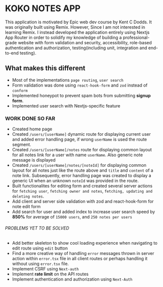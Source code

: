 # KOKO NOTES APP

This application is motivated by Epic web dev course by Kent C Dodds. It was originally built using Remix. However, Since I am not interested in learning Remix. I instead developed the application entirely using Nextjs App Router in order to solidify my knowledge of building a professional-grade website with form validation and security, accessibility, role-based authentication and authorization, testing(including unit, integration and end-to-end testing).

## What makes this different

- Most of the implementations `page routing`, `user search`
- Form validation was done using `react-hook-form` and `zod` instead of `conform`
- Implemented honeypot to prevent spam bots from submitting **signup form**.
- Implemented user search with Nextjs-specific feature

### WORK DONE SO FAR

- Created home page
- Created `/users/[userName]` dynamic route for displaying current user and added error handling page, if wrong `userName` is used the route segment.
- Created `/users/[userName]/notes` route for displaying common layout for all notes link for a user with name `userName`. Also generic note message is displayed
- Created `/users/[userName]/notes/[noteId]` for displaying common layout for all notes just like the route above and `title` and `content` of a note link. Subsequently, error handling page was created to display a generic UI when an unknown `noteId` was provided in the route.
- Built functionalites for editing form and created several server actions for `fetching user`, `fetching owner and notes`, `fetching, updating and deleting notes`.
- Add client and server side validation with zod and react-hook-form for note edit form
- Add search for user and added index to increase user search speed by **850%** for average of `15000 users`, and `250 notes per users`

###### PROBLEMS YET TO BE SOLVED

- Add better skeleton to show cool loading experience when navigating to edit route using `edit` button
- Find a more creative way of handling `error` messages thrown in server action within `error.tsx` file in all client routes or perhaps handling it without using `error.tsx` file.
- Implement CSRF using `Next-auth`
- Implement **rate limit** on the API routes
- Implement authentication and authorization using `Next-Auth`
